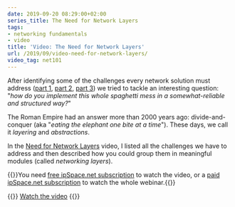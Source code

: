 ```yaml
---
date: 2019-09-20 08:29:00+02:00
series_title: The Need for Network Layers
tags:
- networking fundamentals
- video
title: 'Video: The Need for Network Layers'
url: /2019/09/video-need-for-network-layers/
video_tag: net101
---
```

After identifying some of the challenges every network solution must address ([part 1](/2019/08/video-networking-challenges/), [part 2](/2019/08/video-introducing-transmission/), [part 3](/2019/09/video-beyond-two-nodes/)) we tried to tackle an interesting question: "*how do you implement this whole spaghetti mess in a somewhat-reliable and structured way?*"

The Roman Empire had an answer more than 2000 years ago: divide-and-conquer (aka "*eating the elephant one bite at a time*"). These days, we call it *layering* and *abstractions*.

In the [Need for Network Layers](https://my.ipspace.net/bin/get/Net101/L2.1%20-%20The%20Need%20for%20Network%20Layers.mp4?doccode=Net101) video, I listed all the challenges we have to address and then described how you could group them in meaningful modules (called *networking layers*).

{{<note free>}}You need [free ipSpace.net subscription](https://www.ipspace.net/Subscription/Free) to watch the video, or a [paid ipSpace.net subscription](https://www.ipspace.net/Subscription/) to watch the whole webinar.{{</note>}}

{{<jump>}}
[Watch the video](https://my.ipspace.net/bin/get/Net101/L2.1%20-%20The%20Need%20for%20Network%20Layers.mp4?doccode=Net101)
{{</jump>}}
